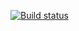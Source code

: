 [![Build status](https://ci.appveyor.com/api/projects/status/in3960848cx4q356?svg=true)](https://ci.appveyor.com/project/NedoNeo/formshw)